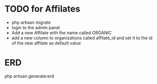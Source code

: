  


# TODO for Affilates
- php artisan migrate
- login to the admin panel
- Add a new Affilate with the name called ORGANIC
- add a new column to organizations called affilate_id and set it to the id of the new affilate as default value


# ERD
php artisan generate:erd
